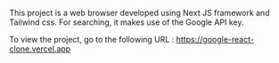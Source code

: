 This project is a web browser developed using Next JS framework and Tailwind css.
For searching, it makes use of the Google API key.

To view the project, go to the following URL :
https://google-react-clone.vercel.app
